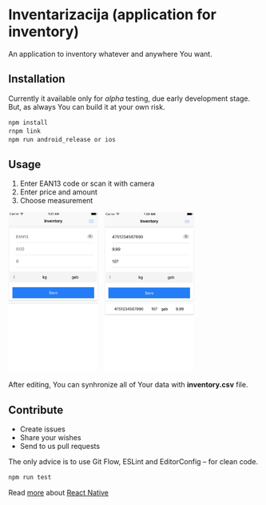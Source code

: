 # Inventarizacija (application for inventory)

An application to inventory whatever and anywhere You want.

## Installation


Currently it available only for *alpha* testing, due early development stage.
But, as always You can build it at your own risk.

```bash
npm install
rnpm link
npm run android_release or ios
```

## Usage

1. Enter EAN13 code or scan it with camera
2. Enter price and amount
3. Choose measurement

<img src="docs/empty.png" height="320" /> &nbsp; <img src="docs/full.png" height="320" />

After editing, You can synhronize all of Your data with **inventory.csv** file.

## Contribute

- Create issues
- Share your wishes
- Send to us pull requests

The only advice is to use Git Flow, ESLint and EditorConfig – for clean code.

```bash
npm run test
```

Read [more](http://facebook.github.io/react-native/docs/getting-started.html) about [React Native](https://github.com/facebook/react-native)

